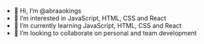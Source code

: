 - 👋 Hi, I’m @abraaokings
- 👀 I’m interested in JavaScript, HTML, CSS and React
- 🌱 I’m currently learning JavaScript, HTML, CSS and React
- 💞️ I’m looking to collaborate on personal and team development

